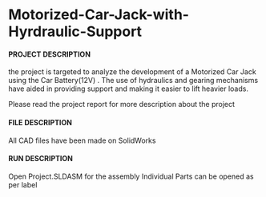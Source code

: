 # Motorized-Car-Jack-with-Hyrdraulic-Support

#### **PROJECT DESCRIPTION**

the project is targeted to analyze the development of a Motorized Car Jack using the Car Battery(12V) . The use of hydraulics and gearing mechanisms have aided in providing support and making it easier to lift heavier loads.

Please read the project report for more description about the project

#### **FILE DESCRIPTION**

All CAD files have been made on SolidWorks

#### **RUN DESCRIPTION**

Open Project.SLDASM for the assembly
Individual Parts can be opened as per label
